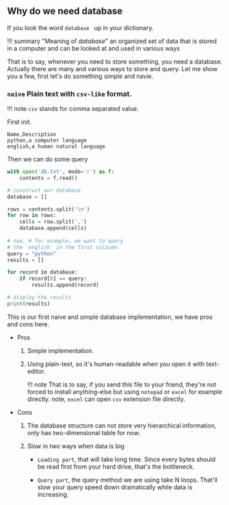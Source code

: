
## Why do we need database

If you look the word `database ` up in your dictionary.

!!! summary "Meaning of *database*"
    an organized set of data that is stored in a computer and can be looked at and used in various ways

That is to say, whenever you need to store something, you need a database. Actually there are many and various ways to store and query. Let me show you a few, first let's do something simple and navie.

### `naive` Plain text with `csv-like` format.

!!! note
    `csv` stands for comma separated value.

First init.
``` title="db.txt"
Name,Description
python,a computer language
english,a human natural language
```

Then we can do some query
```python
with open('db.txt', mode='r') as f:
    contents = f.read()

# construct our database
database = []

rows = contents.split('\n')
for row in rows:
    cells = row.split(',')
    database.append(cells)
    
# now, # for example, we want to query 
# the `english` in the first coloumn.
query = "python"
results = []

for record in database:
    if record[0] == query:
        results.append(record)

# display the results
print(results)
```

This is our first naive and simple database implementation, we have pros and cons here.

* Pros
    1. Simple implementation.
    2. Using plain-text, so it's human-readable when you open it with text-editor.

        !!! note
            That is to say, if you send this file to your friend, they're not forced to install anything-else but using `notepad` or `excel` for example directly. note, `excel` can open `csv` extension file directly.

* Cons
    1. The database structure can not store very hierarchical information, only has two-dimensional table for now.

    2. Slow in two ways when data is big

        * `Loading part`, that will take long time. Since every bytes should be read first from your hard drive, that's the bottleneck.

        * `Query part`, the query method we are using take N loops. That'll slow your query speed down dramatically while data is increasing.
